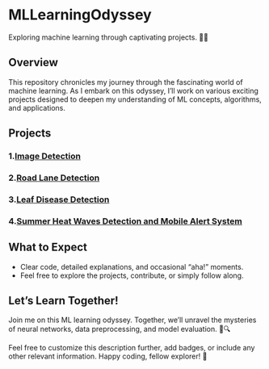 # MLLearningOdyssey
Exploring machine learning through captivating projects. 🚀🤖

## Overview
This repository chronicles my journey through the fascinating world of machine learning. As I embark on this odyssey, I’ll work on various exciting projects designed to deepen my understanding of ML concepts, algorithms, and applications.

## Projects
### 1.[Image Detection](https://github.com/Naveen-369/MLLearningOdyssey/tree/Production_Server/Image_Identification)
### 2.[Road Lane Detection](https://github.com/Naveen-369/MLLearningOdyssey/tree/Production_Server/Road_Lane_Detection)
### 3.[Leaf Disease Detection](https://github.com/Naveen-369/MLLearningOdyssey/tree/Production_Server/Leaf_Disease_Detection)
### 4.[Summer Heat Waves Detection and Mobile Alert System](https://github.com/Naveen-369/MLLearningOdyssey/tree/Production_Server/Summer_Heat_Waves_Mobile_ALert_System)
## What to Expect
- Clear code, detailed explanations, and occasional “aha!” moments.  
- Feel free to explore the projects, contribute, or simply follow along.

## Let’s Learn Together!
Join me on this ML learning odyssey. Together, we’ll unravel the mysteries of neural networks, data preprocessing, and model evaluation. 🤖🔍

Feel free to customize this description further, add badges, or include any other relevant information. Happy coding, fellow explorer! 🌟
